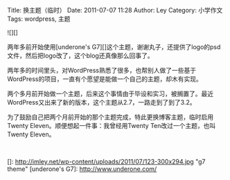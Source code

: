 Title: 换主题（临时）
Date: 2011-07-07 11:28
Author: Ley
Category: 小学作文
Tags: wordpress, 主题

![][]

两年多前开始使用[underone's
G7][]这个主题，谢谢丸子，还提供了logo的psd文件，然后把logo改了，这个blog还真像那么回事了。

两年多的时间里头，对WordPress熟悉了很多，也帮别人做了一些基于WordPress的项目，一直有个愿望是能做一个自己的主题，却木有实现。

两个多月前开始做一个主题，后来这个事情由于毕设和实习，被搁置了。最近WordPress又出来了新的版本，这个主题从2.7，一路走到了到了3.2。

为了鼓励自己把两个月前开始的那个主题完成，特此更换博客主题，临时启用Twenty
Eleven。顺便想起一件事：我曾经用Twenty Ten改过一个主题，也叫Twenty
Eleven。

 

  []: http://imley.net/wp-content/uploads/2011/07/123-300x294.jpg
    "g7 theme"
  [underone's G7]: http://www.underone.com/
